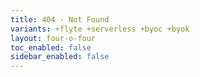 ```yaml
---
title: 404 - Not Found
variants: +flyte +serverless +byoc +byok
layout: four-o-four
toc_enabled: false
sidebar_enabled: false
---
```

